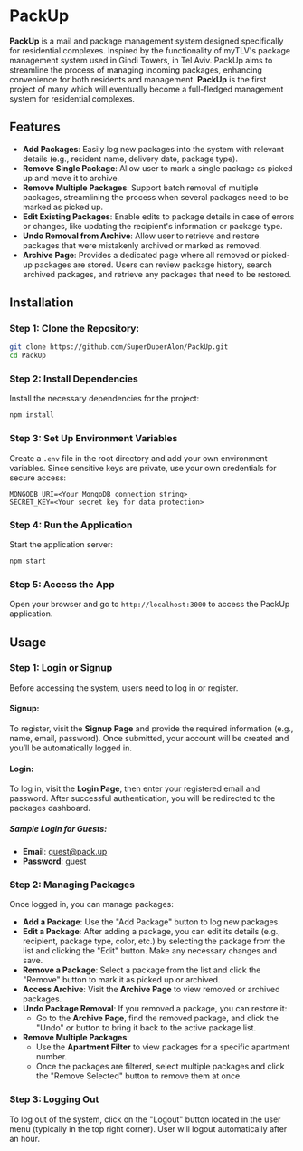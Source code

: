 # PackUp

**PackUp** is a mail and package management system designed specifically for residential complexes. Inspired by the functionality of myTLV's package management system used in Gindi Towers, in Tel Aviv. PackUp aims to streamline the process of managing incoming packages, enhancing convenience for both residents and management. **PackUp** is the first project of many which will eventually become a full-fledged management system for residential complexes.

## Features

- **Add Packages**: Easily log new packages into the system with relevant details (e.g., resident name, delivery date, package type).
- **Remove Single Package**: Allow user to mark a single package as picked up and move it to archive.
- **Remove Multiple Packages**: Support batch removal of multiple packages, streamlining the process when several packages need to be marked as picked up.
- **Edit Existing Packages**: Enable edits to package details in case of errors or changes, like updating the recipient's information or package type.
- **Undo Removal from Archive**: Allow user to retrieve and restore packages that were mistakenly archived or marked as removed.
- **Archive Page**: Provides a dedicated page where all removed or picked-up packages are stored. Users can review package history, search archived packages, and retrieve any packages that need to be restored.

## Installation

### Step 1: Clone the Repository:

```bash
git clone https://github.com/SuperDuperAlon/PackUp.git
cd PackUp
```

### Step 2: Install Dependencies

Install the necessary dependencies for the project:

```bash
npm install
```

### Step 3: Set Up Environment Variables


Create a `.env` file in the root directory and add your own environment variables. Since sensitive keys are private, use your own credentials for secure access:

```plaintext
MONGODB_URI=<Your MongoDB connection string>
SECRET_KEY=<Your secret key for data protection>
```

### Step 4: Run the Application

Start the application server:

```bash
npm start
```

### Step 5: Access the App

Open your browser and go to `http://localhost:3000` to access the PackUp application.


## Usage

### Step 1: Login or Signup

Before accessing the system, users need to log in or register.

#### Signup:
To register, visit the **Signup Page** and provide the required information (e.g., name, email, password). Once submitted, your account will be created and you’ll be automatically logged in.

#### Login:
To log in, visit the **Login Page**, then enter your registered email and password. After successful authentication, you will be redirected to the packages dashboard.

##### Sample Login for Guests:

- **Email**: guest@pack.up
- **Password**: guest

### Step 2: Managing Packages

Once logged in, you can manage packages:

- **Add a Package**: Use the "Add Package" button to log new packages.
- **Edit a Package**: After adding a package, you can edit its details (e.g., recipient, package type, color, etc.) by selecting the package from the list and clicking the "Edit" button. Make any necessary changes and save.
- **Remove a Package**: Select a package from the list and click the "Remove" button to mark it as picked up or archived.
- **Access Archive**: Visit the **Archive Page** to view removed or archived packages.
- **Undo Package Removal**: If you removed a package, you can restore it:
  - Go to the **Archive Page**, find the removed package, and click the "Undo" or button to bring it back to the active package list.
- **Remove Multiple Packages**: 
  - Use the **Apartment Filter** to view packages for a specific apartment number.
  - Once the packages are filtered, select multiple packages and click the "Remove Selected" button to remove them at once.

### Step 3: Logging Out

To log out of the system, click on the "Logout" button located in the user menu (typically in the top right corner). User will logout automatically after an hour.
